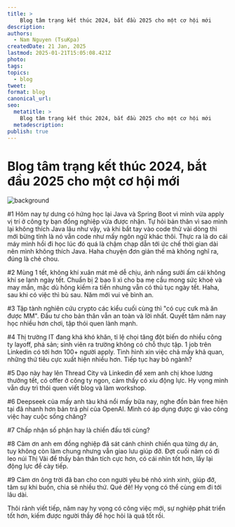 ```yaml
---
title: >
    Blog tâm trạng kết thúc 2024, bắt đầu 2025 cho một cơ hội mới
description:
authors:
  - Nam Nguyen (TsuKpa)
createdDate: 21 Jan, 2025
lastmod: 2025-01-21T15:05:08.421Z
photo:
tags:
topics:
  - blog
tweet:
format: blog
canonical_url:
seo:
  metatitle: >
    Blog tâm trạng kết thúc 2024, bắt đầu 2025 cho một cơ hội mới
  metadescription:
publish: true
---
```


# Blog tâm trạng kết thúc 2024, bắt đầu 2025 cho một cơ hội mới

![background](https://d9akteslg4v3w.cloudfront.net/blog/images/goku.jpg)

#1 Hôm nay tự dưng có hứng học lại Java và Spring Boot vì mình vừa apply vị trí ở công ty bạn đồng nghiệp vừa được nhận. Tự hỏi bản thân vì sao mình lại không thích Java lâu như vậy, và khi bắt tay vào code thử vài dòng thì mới bừng tỉnh là nó vẫn code như mấy ngôn ngữ khác thôi. Thực ra là do cái máy mình hồi đi học lúc đó quá là chậm chạp dẫn tới ức chế thời gian dài nên mình không thích Java. Haha chuyện đơn giản thế mà không nghĩ ra, đúng là chẻ chou.

#2 Mùng 1 tết, không khí xuân mát mẻ dễ chịu, ánh nắng sưởi ấm cái không khí se lạnh ngày tết. Chuẩn bị 2 bao lì xì cho ba mẹ cầu mong sức khoẻ và may mắn, mặc dù hông kiếm ra tiền nhưng vẫn có thủ tục ngày tết. Haha, sau khi có việc thì bù sau. Năm mới vui vẻ bình an.

#3 Tập tành nghiên cứu crypto các kiểu cuối cùng thì "có cục cưk mà ăn được MM". Đầu tư cho bản thân vẫn an toàn và lời nhất. Quyết tâm năm nay học nhiều hơn chơi, tập thói quen lành mạnh.

#4 Thị trường IT đang khá khó khăn, tỉ lệ chọi tăng đột biến do nhiều công ty layoff, phá sản; sinh viên ra trường không có chỗ thực tập. 1 job trên Linkedin có tới hơn 100+ người apply. Tình hình xin việc chả mấy khả quan, những thứ tiêu cực xuất hiện nhiều hơn. Tiếp tục hay bỏ ngành?

#5 Dạo này hay lên Thread City và Linkedin để xem anh chị khoe lương thưởng tết, có offer ở công ty ngon, cảm thấy có xíu động lực. Hy vọng mình vẫn duy trì thói quen viết blog và làm workshop.

#6 Deepseek của mấy anh tàu khá nổi mấy bữa nay, nghe đồn bản free hiện tại đã nhanh hơn bản trả phí của OpenAI. Mình có áp dụng được gì vào công việc hay cuộc sống chăng?

#7 Chấp nhận số phận hay là chiến đấu tới cùng? 

#8 Cảm ơn anh em đồng nghiệp đã sát cánh chinh chiến qua từng dự án, tuy không còn làm chung nhưng vẫn giao lưu giúp đỡ. Đợt cuối năm có đi leo núi Thị Vải để thấy bản thân tích cực hơn, có cái nhìn tốt hơn, lấy lại động lực để cày tiếp.

#9 Cảm ơn ông trời đã ban cho con người yêu bé nhỏ xinh xinh, giúp đỡ, tâm sự khi buồn, chia sẽ nhiều thứ. Qué đẽ! Hy vọng có thể cùng em đi tới lâu dài.

Thôi rảnh viết tiếp, năm nay hy vọng có công việc mới, sự nghiệp phát triển tốt hơn, kiếm được người thầy để học hỏi là quá tốt rồi.